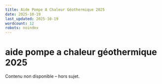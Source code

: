 ```yaml
---
title: Aide Pompe A Chaleur Géothermique 2025
date: 2025-10-19
last_updated: 2025-10-19
wordcount: 12
robots: noindex
---
```


# aide pompe a chaleur géothermique 2025

Contenu non disponible – hors sujet.
